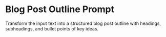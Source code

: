 # Blog Post Outline Prompt

Transform the input text into a structured blog post outline with headings, subheadings, and bullet points of key ideas.
